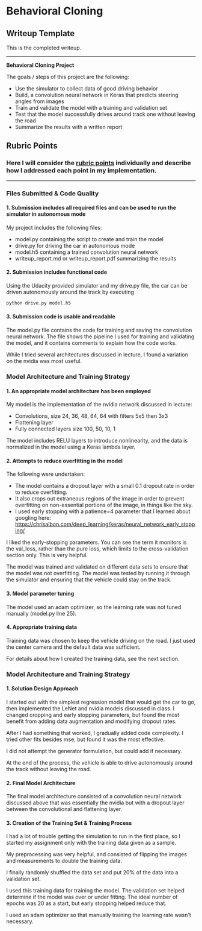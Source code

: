 # **Behavioral Cloning** 

## Writeup Template

This is the completed writeup.

---

**Behavioral Cloning Project**

The goals / steps of this project are the following:
* Use the simulator to collect data of good driving behavior
* Build, a convolution neural network in Keras that predicts steering angles from images
* Train and validate the model with a training and validation set
* Test that the model successfully drives around track one without leaving the road
* Summarize the results with a written report


[//]: # (Image References)

[image1]: ./examples/placeholder.png "Model Visualization"
[image2]: ./examples/placeholder.png "Grayscaling"
[image3]: ./examples/placeholder_small.png "Recovery Image"
[image4]: ./examples/placeholder_small.png "Recovery Image"
[image5]: ./examples/placeholder_small.png "Recovery Image"
[image6]: ./examples/placeholder_small.png "Normal Image"
[image7]: ./examples/placeholder_small.png "Flipped Image"

## Rubric Points
### Here I will consider the [rubric points](https://review.udacity.com/#!/rubrics/432/view) individually and describe how I addressed each point in my implementation.  

---
### Files Submitted & Code Quality

#### 1. Submission includes all required files and can be used to run the simulator in autonomous mode

My project includes the following files:
* model.py containing the script to create and train the model
* drive.py for driving the car in autonomous mode
* model.h5 containing a trained convolution neural network 
* writeup_report.md or writeup_report.pdf summarizing the results

#### 2. Submission includes functional code
Using the Udacity provided simulator and my drive.py file, the car can be driven autonomously around the track by executing 
```sh
python drive.py model.h5
```

#### 3. Submission code is usable and readable

The model.py file contains the code for training and saving the convolution neural network. The file shows the pipeline I used for training and validating the model, and it contains comments to explain how the code works.

While I tried several architectures discussed in lecture, I found a variation on the nvidia was most useful.

### Model Architecture and Training Strategy

#### 1. An appropriate model architecture has been employed

My model is the implementation of the nvidia network discussed in lecture:

- Convolutions, size 24, 36, 48, 64, 64 with filters 5x5 then 3x3
- Flattening layer
- Fully connected layers size 100, 50, 10, 1

The model includes RELU layers to introduce nonlinearity, and the data is normalized in the model using a Keras lambda layer. 

#### 2. Attempts to reduce overfitting in the model

The following were undertaken:

  - The model contains a dropout layer with a small 0.1 dropout rate in order to reduce overfitting.
  - It also crops out extraneous regions of the image in order to prevent overfitting on non-essential portions of
the image, in things like the sky.
  - I used early stopping with a patience=4 parameter that I learned about googling here: https://chrisalbon.com/deep_learning/keras/neural_network_early_stopping/

I liked the early-stopping parameters.  You can see the term it monitors is the val_loss, rather than the pure loss, which limits to the cross-validation section only.  This is very helpful.

The model was trained and validated on different data sets to ensure that the model was not overfitting. The model was tested by running it through the simulator and ensuring that the vehicle could stay on the track.

#### 3. Model parameter tuning

The model used an adam optimizer, so the learning rate was not tuned manually (model.py line 25).

#### 4. Appropriate training data

Training data was chosen to keep the vehicle driving on the road.  I just used the center camera and the
default data was sufficient.

For details about how I created the training data, see the next section. 

### Model Architecture and Training Strategy

#### 1. Solution Design Approach

I started out with the simplest regression model that would get the car to go, then implemented the LeNet and
nvidia models discussed in class.  I changed cropping and early stopping parameters, but found the most
benefit from adding data augmentation and modifying dropout rates.

After I had something that worked, I gradually added code complexity.  I tried other fits besides mse, but found
it was the most effective.

I did not attempt the generator formulation, but could add if necessary.

At the end of the process, the vehicle is able to drive autonomously around the track without leaving the road.

#### 2. Final Model Architecture

The final model architecture consisted of a convolution neural network discussed above that was essentially the nvidia but with a dropout layer between the convolutional and flattening layer.

#### 3. Creation of the Training Set & Training Process

I had a lot of trouble getting the simulation to run in the first place, so I started my assignment only
with the training data given as a sample.

My preprocessing was very helpful, and consisted of flipping the images and measurements to double the training
data.

I finally randomly shuffled the data set and put 20% of the data into a validation set. 

I used this training data for training the model. The validation set helped determine if the model was over or under fitting. The ideal number of epochs was 20 as a start, but early stopping helped reduce that.

I used an adam optimizer so that manually training the learning rate wasn't necessary.
